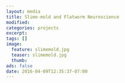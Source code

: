 ```yaml
---
layout: media
title: Slime-mold and Flatworm Neuroscience
modified:
categories: projects
excerpt:
tags: []
image:
  feature: slimemold.jpg
  teaser: slimemold.jpg
  thumb:
ads: false
date: 2016-04-09T12:35:37-07:00
---
```


